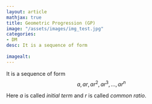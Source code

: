 ```yaml
---
layout: article
mathjax: true
title: Geometric Progression (GP)
image: "/assets/images/img_test.jpg"
categories:
- DM
desc: It is a sequence of form
 
imagealt: 
---
```


It is a sequence of form
$$a, ar, ar^2, ar^3, \dots, ar^n$$

































































































































































































































































































































































Here $a$ is called *initial term* and $r$ is called *common ratio*.
































































































































































































































































































































































